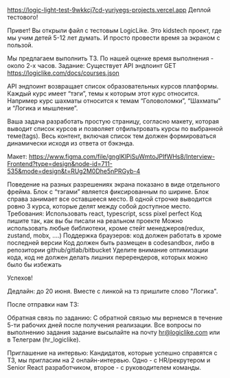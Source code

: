 https://logic-light-test-9wkkcj7cd-yuriyegs-projects.vercel.app
Деплой тестового!

Привет! Вы открыли файл с тестовым LogicLike. Это kidstech проект, где мы учим детей 5-12 лет думать. И просто провести время за экраном с пользой.

Мы предлагаем выполнить ТЗ. По нашей оценке время выполнения - около 2-х часов.
Задание:
Существует API эндпоинт
GET https://logiclike.com/docs/courses.json

API эндпоинт возвращает список образовательных курсов платформы. Каждый курс имеет “тэги”, темы к которым этот курс относится. Например курс шахматы относится к темам “Головоломки”, “Шахматы” и “Логика и мышление”.

Ваша задача разработать простую страницу, согласно макету, которая выводит список курсов и позволяет отфильтровать курсы по выбранной теме(tags). Весь контент, включая список тем должен формироваться динамически исходя из ответа от бэкэнда.

Макет: https://www.figma.com/file/gngIKlPiSuWmtoJPIfWHs8/Interview-Frontend?type=design&node-id=711-535&mode=design&t=RUg2M0Dhe5nPRGyb-4

Поведение на разных разрешениях экрана показано в виде отдельного фрейма. Блок с “тэгами” является фиксированным по ширине. Блок справа занимает все оставшееся место. В одной строчке выводится ровно 3 курса, которые делят между собой доступное место.
Требования:
Использовать react, typescript, scss
pixel perfect
Код пишите так, как вы бы писали на реальном проекте
Можно использовать любые библиотеки, кроме стейт менеджеров(redux, zustand, mobx, ….)
Поддержка браузеров: код должен работать в хроме последней версии
Код должен быть размещен в codesandbox, либо в репозитории github/gitlab/bitbucket
Уделите внимание оптимизации кода, код не должен делать лишних перерендеров, которых можно было бы избежать

Успехов!

Дедлайн: до 20 июня. Вместе с линкой на тз пришлите слово "Логика".

После отправки нам ТЗ:

Обратная связь по заданию:
С обратной связью мы вернемся в течение 5-ти рабочих дней после получения реализации.
Все вопросы по выполнению задания задание высылайте на почту hr@logiclike.com или в Телеграм (hr_logiclike).

Приглашение на интервью:
Кандидатов, которые успешно справятся с ТЗ, мы пригласим на 2 онлайн-интервью. Одно - с HR/рекрутером и Senior React разработчиком, второе - с руководителем команды.
